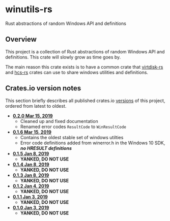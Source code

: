 # winutils-rs
Rust abstractions of random Windows API and definitions

## Overview

This project is a collection of Rust abstractions of random Windows API and definitions. This crate will slowly grow as time goes by.

The main reason this crate exists is to have a common crate that [virtdisk-rs](https://github.com/rafawo/virtdisk-rs) and [hcs-rs](https://github.com/rafawo/hcs-rs) crates can use to share windows utilities and definitions.

## Crates.io version notes

This section briefly describes all published crates.io [versions](https://crates.io/crates/winutils-rs/versions) of this project, ordered from latest to oldest.

- [**0.2.0 Mar 15, 2019**](https://crates.io/crates/winutils-rs/0.2.0)
  - Cleaned up and fixed documentation
  - Renamed error codes `ResultCode` to `WinResultCode`
- [**0.1.6 Mar 15, 2019**](https://crates.io/crates/winutils-rs/0.1.6)
  - Contains the oldest stable set of windows utilties
  - Error code definitions added from winerror.h in the Windows 10 SDK, ***no HRESULT definitions***
- [**0.1.5 Jan 8, 2019**](https://crates.io/crates/winutils-rs/0.1.5)
  - **YANKED, DO NOT USE**
- [**0.1.4 Jan 8, 2019**](https://crates.io/crates/winutils-rs/0.1.4)
  - **YANKED, DO NOT USE**
- [**0.1.3 Jan 8, 2019**](https://crates.io/crates/winutils-rs/0.1.3)
  - **YANKED, DO NOT USE**
- [**0.1.2 Jan 4, 2019**](https://crates.io/crates/winutils-rs/0.1.2)
  - **YANKED, DO NOT USE**
- [**0.1.1 Jan 3, 2019**](https://crates.io/crates/winutils-rs/0.1.1)
  - **YANKED, DO NOT USE**
- [**0.1.0 Jan 3, 2019**](https://crates.io/crates/winutils-rs/0.1.0)
  - **YANKED, DO NOT USE**
